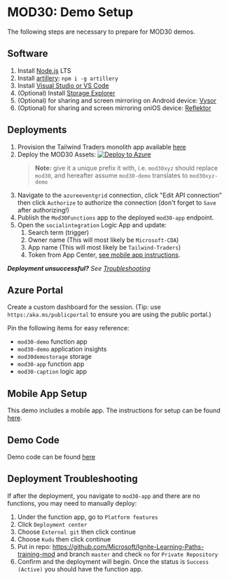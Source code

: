 # MOD30: Demo Setup

The following steps are necessary to prepare for MOD30 demos.

## Software

1. Install [Node.js](https://nodejs.org) LTS
2. Install [artillery](https://artillery.io/): `npm i -g artillery`
3. Install [Visual Studio or VS Code](https://visualstudio.microsoft.com/?WT.mc_id=msignitethetour2019-github-mod30)
4. (Optional) Install [Storage Explorer](https://docs.microsoft.com/azure/vs-azure-tools-storage-manage-with-storage-explorer?tabs=windows&WT.mc_id=msignitethetour2019-github-mod30)
5. (Optional) for sharing and screen mirroring on Android device: [Vysor](http://www.vysor.io/)
6. (Optional) for sharing and screen mirroring oniOS device: [Reflektor](https://www.airsquirrels.com/reflector)

## Deployments

1. Provision the Tailwind Traders monolith app available [here](https://github.com/microsoft/TailwindTraders-Website/tree/master/Source/Tailwind.Traders.Web/Standalone#deploy-to-azure-app-service-automatic-deployment)
2. Deploy the MOD30 Assets: [![Deploy to Azure](https://azuredeploy.net/deploybutton.png)](https://azuredeploy.net/?repository=https://github.com/microsoft/ignite-learning-paths-training-mod/tree/master/mod30)
    > **Note:** give it a unique prefix it with, i.e. `mod30xyz` should replace `mod30`, and hereafter assume `mod30-demo` translates to `mod30xyz-demo`
3. Navigate to the `azureeventgrid` connection, click "Edit API connection" then click `Authorize` to authorize the connection (don't forget to `Save` after authorizing!)
4. Publish the `Mod30Functions` app to the deployed `mod30-app` endpoint.
5. Open the `socialintegration` Logic App and update:
    1. Search term (trigger)
    2. Owner name (This will most likely be `Microsoft-CDA`)
    3. App name (This will most likely be `Tailwind-Traders`)
    4. Token from App Center, [see mobile app instructions](MOBILE-APP-README.md). 

***Deployment unsuccessful?** See [Troubleshooting](#troubleshooting)*

## Azure Portal

Create a custom dashboard for the session. (Tip: use `https:/aka.ms/publicportal` to ensure you are using the public portal.)

Pin the following items for easy reference:

* `mod30-demo` function app
* `mod30-demo` application insights
* `mod30demostorage` storage
* `mod30-app` function app
* `mod30-caption` logic app

## Mobile App Setup

This demo includes a mobile app. The instructions for setup can be found [here](MOBILE-APP-README.md).

## Demo Code

Demo code can be found [here](https://github.com/microsoft/ignite-learning-paths-training-mod/blob/master/mod30/src/Mod30Functions/)

## Deployment Troubleshooting

If after the deployment, you navigate to `mod30-app` and there are no functions, you may need to manually deploy:

1. Under the function app, go to `Platform features`
2. Click `Deployment center`
3. Choose `External git` then click continue
4. Choose `Kudu` then click continue
5. Put in repo: https://github.com/Microsoft/Ignite-Learning-Paths-training-mod and branch `master` and check `no` for `Private Repository`
6. Confirm and the deployment will begin. Once the status is `Success (Active)` you should have the function app.
